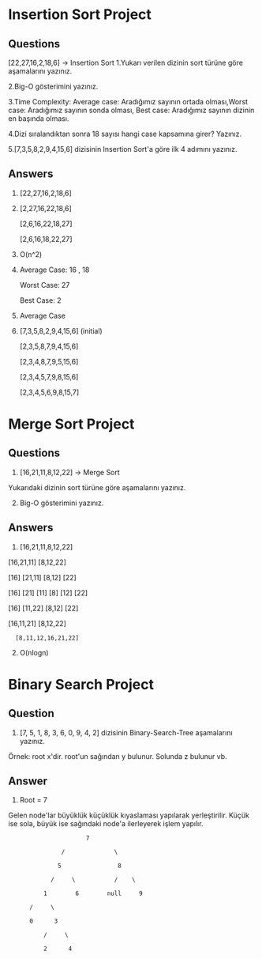# Insertion Sort Project


## Questions

[22,27,16,2,18,6] -> Insertion Sort
1.Yukarı verilen dizinin sort türüne göre aşamalarını yazınız.

2.Big-O gösterimini yazınız.

3.Time Complexity: Average case: Aradığımız sayının ortada olması,Worst case: Aradığımız sayının sonda olması, Best case: Aradığımız sayının dizinin en başında olması.

4.Dizi sıralandıktan sonra 18 sayısı hangi case kapsamına girer? Yazınız.

5.[7,3,5,8,2,9,4,15,6] dizisinin Insertion Sort'a göre ilk 4 adımını yazınız.

## Answers

1. [22,27,16,2,18,6]
2. 
   [2,27,16,22,18,6]
   
   [2,6,16,22,18,27]
   
   [2,6,16,18,22,27]
  
2. O(n^2)

3. Average Case: 16 , 18
 
   Worst Case: 27
   
   Best Case: 2
   
4. Average Case

5. [7,3,5,8,2,9,4,15,6] (initial)
 
   [2,3,5,8,7,9,4,15,6] 
   
   [2,3,4,8,7,9,5,15,6]
   
   [2,3,4,5,7,9,8,15,6]
   
   [2,3,4,5,6,9,8,15,7]
 
 
 # Merge Sort Project
 
 ## Questions  
 
 1. [16,21,11,8,12,22] -> Merge Sort
 
 Yukarıdaki dizinin sort türüne göre aşamalarını yazınız.
 
 2. Big-O gösterimini yazınız.

  ## Answers
  
  1. [16,21,11,8,12,22]
  
   [16,21,11]   [8,12,22]
  
 [16]  [21,11]    [8,12]  [22]
 
 [16] [21] [11] [8] [12] [22] 
 
 [16] [11,22]    [8,12]  [22]
 
   [16,11,21]    [8,12,22]
   
      [8,11,12,16,21,22]
    

2. O(nlogn)

# Binary Search Project

## Question

1. [7, 5, 1, 8, 3, 6, 0, 9, 4, 2] dizisinin Binary-Search-Tree aşamalarını yazınız.

Örnek: root x'dir. root'un sağından y bulunur. Solunda z bulunur vb.

## Answer

1. Root = 7 

Gelen node'lar büyüklük küçüklük kıyaslaması yapılarak yerleştirilir. Küçük ise sola, büyük ise sağındaki node'a ilerleyerek işlem yapılır.

                          7 
                          
                   /              \
                  
                  5                8
                  
                /     \           /    \
               
              1        6        null     9
              
          /     \    
          
          0      3
              
              /     \     
              
              2      4
